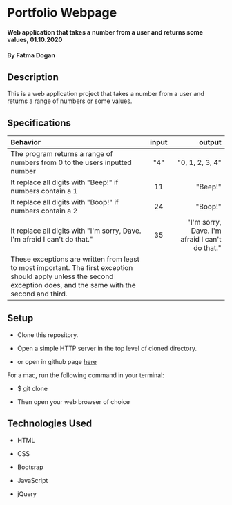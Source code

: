 # Portfolio Webpage

#### Web application that takes a number from a user and returns some values, 01.10.2020

#### By Fatma Dogan

## Description

This is a web application project that takes a number from a user and returns a range of numbers or some values.

## Specifications

| Behavior         | input        | output |
| :--------------- |:------------:| -----:|
| The program returns a range of numbers from 0 to the users inputted number  | "4"  | "0, 1, 2, 3, 4" |
| It replace all digits with "Beep!" if numbers contain a 1 | 11 | "Beep!" |
| It replace all digits with "Boop!" if numbers contain a 2 | 24 | "Boop!"  |
| It replace all digits with  "I'm sorry, Dave. I'm afraid I can't do that." | 35 |  "I'm sorry, Dave. I'm afraid I can't do that."|
|These exceptions are written from least to most important. The first exception should apply unless the second exception does, and the same with the second and third.
## Setup

* Clone this repository.

* Open a simple HTTP server in the top level of cloned directory. 

* or open in github page [here]()

For a mac, run the following command in your terminal:

* $ git clone 

* Then open your web browser of choice

## Technologies Used 

* HTML

* CSS

* Bootsrap

* JavaScript 

* jQuery